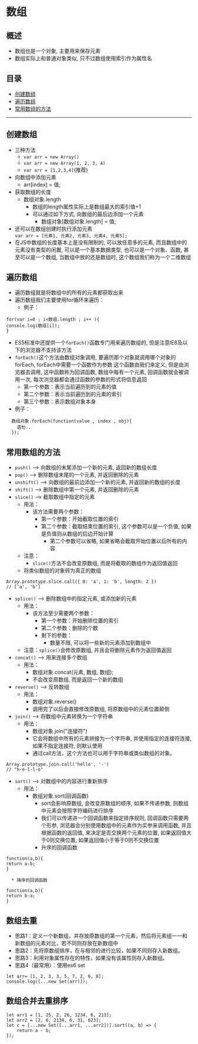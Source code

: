 # 数组
## 概述
* 数组也是一个对象, 主要用来保存元素
* 数组实际上和普通对象类似, 只不过数组使用索引作为属性名
## 目录
* [创建数组](#创建数组)
* [遍历数组](#遍历数组)
* [常用数组的方法](#常用数组的方法)
***

## 创建数组
* 三种方法
  * `var arr = new Array()`
  * `var arr = new Array(1, 2, 3, 4)`
  * `var arr = [1,2,3,4]`(推荐)
* 向数组中添加元素
  * arr[index] = 值;
* 获取数组的长度
  * 数组对象.length
    * 数组的length属性实际上是数组最大的索引值+1
    * 可以通过如下方式, 向数组的最后边添加一个元素
      * 数组对象[数组对象.length] = 值;
* 还可以在数组创建时执行添加元素             
  `var arr = [元素1, 元素2, 元素3, 元素4, 元素5];`
* 在JS中数组的长度基本上是没有限制的, 可以放任意多的元素, 
  而且数组中的元素没有类型的闲置, 可以是一个基本数据类型, 也可以是一个对象、函数, 
  甚至可以是一个数组, 当数组中放的还是数组时, 这个数组我们称为一个二维数组
## 遍历数组
  * 遍历数组就是将数组中的所有的元素都获取出来
  * 遍历数组我们主要使用for循环来遍历：
    * 例子：
```
for(var i=0 ; i<数组.length ; i++ ){
console.log(数组[i]);
}
```
  * ES5标准中还提供一个`forEach()`函数专门用来遍历数组的, 但是注意IE8及以下的浏览器不支持该方法
  * `forEach()`这个方法由数组对象调用, 要遍历那个对象就调用哪个对象的forEach, forEach中需要一个函数作为参数
    这个函数由我们来定义, 但是由浏览器去调用, 这中函数称为回调函数, 
      数组中每有一个元素, 回调函数就会被调用一次, 每次浏览器都会通过函数的参数的形式将信息返回
      * 第一个参数：表示当前遍历到的元素的值
      * 第二个参数：表示当前遍历到的元素的索引
      * 第三个参数：表示数组对象本身
  * 例子：
```
  数组对象.forEach(function(value , index , obj){
    语句..
  });
```
## 常用数组的方法
* `push()` --> 向数组的末尾添加一个新的元素, 返回新的数组长度
* `pop()` --> 删除数组末尾的一个元素, 并返回删除的元素
* `unshift()` --> 向数组的最前边添加一个新的元素, 并返回新的数组的长度
* `shift()` --> 删除数组中第一个元素, 并返回删除的元素
* `slice()` --> 截取数组中指定的元素
	* 用法：
		* 该方法需要两个参数：
			* 第一个参数：开始截取位置的索引
			* 第二个参数：截取结束位置的索引, 这个参数可以是一个负值, 如果是负值则从数组的后边开始计算
				* 第二个参数可以省略, 如果省略会截取开始位置以后所有的内容
	* 注意：
		* `slice()`方法不会改变原数组, 而是将截取的数组作为返回值返回
	* 将类似数组的对象转为真正的数组
```
Array.prototype.slice.call({ 0: 'a', 1: 'b', length: 2 })
// ['a', 'b']
```
* `splice()` --> 删除数组中的指定元素, 或添加新的元素
  * 用法：
    * 该方法至少需要两个参数：
      * 第一个参数：开始删除位置的索引
      * 第二个参数：删除的个数
      * 剩下的参数：
        * 数量不限, 可以将一些新的元素添加到数组中
  * 注意：`splice()`会修改原数组, 并且会将删除元素作为返回值返回
* `concat()` --> 用来连接多个数组
  * 用法：
    * 数组对象.concat(元素, 数组, 数组);
    * 不会改变原数组, 而是返回一个新的数组
* `reverse()` --> 反转数组
  * 用法：
    * 数组对象.reverse()
    * 调用完了以后会直接修改原数组, 将原数组中的元素位置颠倒
* `join()` --> 将数组中元素转换为一个字符串
  * 用法：
    * 数组对象.join("连接符")
    * 它会将数组中所有的元素拼接为一个字符串, 并使用指定的连接符连接, 如果不指定连接符, 则默认使用
    * 通过call方法，这个方法也可以用于字符串或类似数组的对象。
```
Array.prototype.join.call('hello', '-')
// "h-e-l-l-o"
```
* `sort()` --> 对数组中的内容进行重新排序
  * 用法：
    * 数组对象.sort(回调函数)
      * sort会影响原数组, 会改变原数组的顺序, 如果不传递参数, 则数组中元素会按照字符编码进行排序
      * 我们可以传递进一个回调函数来指定排序规则, 
        回调函数只需要两个形参, 浏览器会分别使用数组中的元素作为实参来调用函数, 
        并且根据函数的返回值, 来决定是否交换两个元素的位置, 
        如果返回值大于0则交换位置, 如果返回值小于等于0则不交换位置
      * 升序的回调函数
```
function(a,b){
return a-b;
}
```
      * 降序的回调函数
```
function(a,b){
return b-a;
}
```
## 数组去重
* 思路1：定义一个新数组，并存放原数组的第一个元素，然后将元素组一一和新数组的元素对比，若不同则存放在新数组中
* 思路2：先将原数组排序，在与相邻的进行比较，如果不同则存入新数组。
* 思路3：利用对象属性存在的特性，如果没有该属性则存入新数组。
* 思路4（最常用）：使用es6 set
```
let arr= [1, 2, 3, 3, 5, 7, 2, 6, 8];
console.log([...new Set(arr)]);
```
## 数组合并去重排序
```
let arr1 = [1, 25, 2, 26, 1234, 6, 213];
let arr2 = [2, 6, 2134, 6, 31, 623];
let c = [...new Set([...arr1, ...arr2])].sort((a, b) => {
	return a - b;
});
```
      
      
      
      
      
      
      
      
      
      
      
      
      
      
      
      
      
      
      